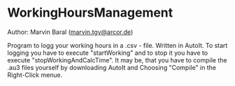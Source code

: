 # WorkingHoursManagement
Author: Marvin Baral (marvin.tgv@arcor.de)

Program to logg your working hours in a .csv - file. Written in AutoIt.
To start logging you have to execute "startWorking" and to stop it you have to execute "stopWorkingAndCalcTime".
It may be, that you have to compile the .au3 files yourself by downloading AutoIt and Choosing "Compile" in the Right-Click menue.
